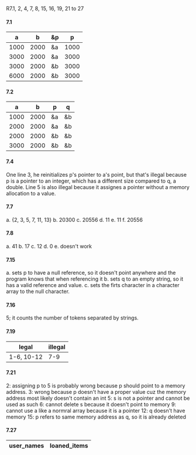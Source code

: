 R7.1, 2, 4, 7, 8, 15, 16, 19, 21 to 27

#### 7.1

| a | b | &p | p | 
| --- | --- | --- | ---|
| 1000 | 2000 | &a | 1000 |
| 3000 | 2000 | &a | 3000 |
| 3000 | 2000 | &b | 3000 |
| 6000 | 2000 | &b | 3000 |

#### 7.2

| a | b | p | q | 
| ---- | ---- | ---- | ---- |
| 1000 | 2000 | &a | &b |
| 2000 | 2000 | &a | &b |
| 2000 | 2000 | &b | &b |
| 3000 | 2000 | &b | &b |

#### 7.4

One line 3, he reinitializes p's pointer to a's point, but that's illegal because p is a pointer to an integer, which has a different size compared to q, a double. Line 5 is also illegal because it assignes a pointer without a memory allocation to a value.

#### 7.7

a. {2, 3, 5, 7, 11, 13}
b. 20300
c. 20556
d. 11
e. 11
f. 20556

#### 7.8

a. 41
b. 17
c. 12
d. 0
e. doesn't work

#### 7.15

a. sets p to have a null reference, so it doesn't point anywhere and the program knows that when referencing it
b. sets q to an empty string, so it has a valid reference and value.
c. sets the firts character in a character array to the null character.

#### 7.16

5; it counts the number of tokens separated by strings.

#### 7.19

| legal | illegal|
| --- | --- |
| 1-6, 10-12 | 7-9|

#### 7.21

2: assigning p to 5 is probably wrong because p should point to a memory address.
3: wrong because p doesn't have a proper value cuz the memory address most likely doesn't contain an int
5: s is not a pointer and cannot be used as such
6: cannot delete s because it doesn't point to memory
9: cannot use a like a normral array because it is a pointer
12: q doesn't have memory
15: p refers to same memory address as q, so it is already deleted

#### 7.27 

| user_names |  loaned_items |
| --- | --- |

